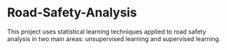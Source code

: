 # Road-Safety-Analysis
This project uses statistical learning techniques applied to road safety analysis in two main areas: unsupervised learning and supervised learning.
